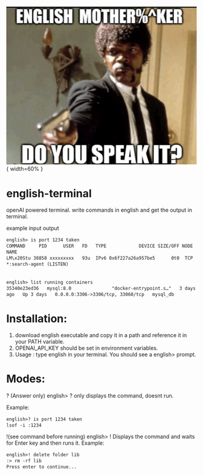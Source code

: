 ![Alt text](english-terminal.png){ width=60% }

# english-terminal

openAI powered terminal. write commands in english and get the output in terminal.

example input output

```
english> is port 1234 taken
COMMAND     PID      USER   FD   TYPE            DEVICE SIZE/OFF NODE NAME
LM\x20Stu 38858 xxxxxxxxx   93u  IPv6 0x6f227a26a957be5      0t0  TCP *:search-agent (LISTEN)


english> list running containers
35340e23ed36   mysql:8.0               "docker-entrypoint.s…"   3 days ago   Up 3 days   0.0.0.0:3306->3306/tcp, 33060/tcp   mysql_db
```


# Installation:
1) download english executable and copy it in a path and reference it in your PATH variable.
2) OPENAI_API_KEY should be set in environment variables.
3) Usage :  type english in your terminal. You should see a english> prompt.


# Modes: 
? (Answer only)
english> ?<command in english>
only displays the command, doesnt run.

Example: 
```
english>? is port 1234 taken
lsof -i :1234
```


!(see command before running)
english> !<command in english>
Displays the command and waits for Enter key and then runs it.
Example:
```
english>! delete folder lib
:> rm -rf lib
Press enter to continue...
```




